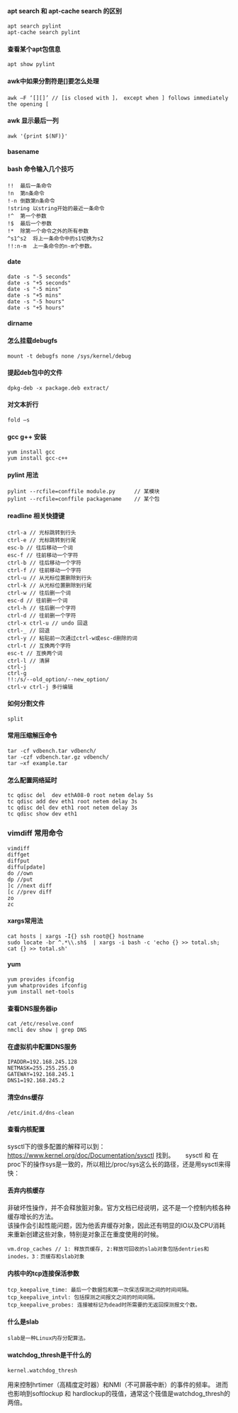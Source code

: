#### apt search 和 apt-cache search 的区别
    
    apt search pylint
    apt-cache search pylint

#### 查看某个apt包信息

    apt show pylint

#### awk中如果分割符是[]要怎么处理

    awk –F ‘[][]’ // [is closed with ]， except when ] follows immediately the opening [

#### awk 显示最后一列

    awk '{print $(NF)}'
    
#### basename
    
#### bash 命令输入几个技巧

    !!	最后一条命令
    !n	第n条命令
    !-n	倒数第n条命令
    !string	以string开始的最近一条命令
    !^	第一个参数
    !$	最后一个参数
    !*	除第一个命令之外的所有参数
    ^s1^s2	将上一条命令中的s1切换为s2
    !!:n-m	上一条命令的n-m个参数。
 
 #### date 
 
    date -s "-5 seconds"
    date -s "+5 seconds"
    date -s "-5 mins"
    date -s "+5 mins"
    date -s "-5 hours"
    date -s "+5 hours"

#### dirname

#### 怎么挂载debugfs

    mount -t debugfs none /sys/kernel/debug

#### 提起deb包中的文件

    dpkg-deb -x package.deb extract/
   
#### 对文本折行
 
    fold –s
 
#### gcc g++ 安装

    yum install gcc
    yum install gcc-c++


#### pylint 用法
    
    pylint --rcfile=conffile module.py      // 某模块
    pylint --rcfile=conffile packagename    // 某个包

    
#### readline 相关快捷键

    ctrl-a // 光标跳转到行头
    ctrl-e // 光标跳转到行尾
    esc-b // 往后移动一个词
    esc-f // 往前移动一个字符
    ctrl-b // 往后移动一个字符
    ctrl-f // 往前移动一个字符
    ctrl-u // 从光标位置删除到行头
    ctrl-k // 从光标位置删除到行尾
    ctrl-w // 往后删一个词
    esc-d // 往前删一个词
    ctrl-h // 往后删一个字符
    ctrl-d // 往前删一个字符
    ctrl-x ctrl-u // undo 回退
    ctrl-_ // 回退
    ctrl-y // 粘贴前一次通过ctrl-w或esc-d删除的词
    ctrl-t // 互换两个字符
    esc-t // 互换两个词
    ctrl-l // 清屏
    ctrl-j
    ctrl-g
    !!:/s/--old_option/--new_option/
    ctrl-v ctrl-j 多行编辑

#### 如何分割文件

    split
    
#### 常用压缩解压命令

    tar -cf vdbench.tar vdbench/
    tar -czf vdbench.tar.gz vdbench/
    tar –xf example.tar

#### 怎么配置网络延时

    tc qdisc del  dev ethA08-0 root netem delay 5s
    tc qdisc add dev eth1 root netem delay 3s
    tc qdisc del dev eth1 root netem delay 3s
    tc qdisc show dev eth1
    
 ### vimdiff 常用命令
 
    vimdiff
    diffget
    diffput
    diffu[pdate]
    do //own
    dp //put
    ]c //next diff
    [c //prev diff
    zo
    zc
    
#### xargs常用法
    
    cat hosts | xargs -I{} ssh root@{} hostname
    sudo locate -br ^.*\\.sh$  | xargs -i bash -c 'echo {} >> total.sh; cat {} >> total.sh'

#### yum

    yum provides ifconfig
    yum whatprovides ifconfig
    yum install net-tools

#### 查看DNS服务器ip

    cat /etc/resolve.conf
    nmcli dev show | grep DNS

#### 在虚拟机中配置DNS服务

    IPADDR=192.168.245.128
    NETMASK=255.255.255.0
    GATEWAY=192.168.245.1
    DNS1=192.168.245.2
    
#### 清空dns缓存

    /etc/init.d/dns-clean
    
#### 查看内核配置 

sysctl下的很多配置的解释可以到：https://www.kernel.org/doc/Documentation/sysctl 找到。　　
sysctl 和 在proc下的操作sys是一致的，所以相比/proc/sys这么长的路径，还是用sysctl来得快：　　

#### 丢弃内核缓存 

非破坏性操作，并不会释放脏对象。官方文档已经说明，这不是一个控制内核各种缓存增长的方法。  
该操作会引起性能问题，因为他丢弃缓存对象，因此还有明显的IO以及CPU消耗来重新创建这些对象，特别是对象正在重度使用的时候。

    vm.drop_caches // 1: 释放页缓存, 2:释放可回收的slab对象包括dentries和inodes，3：页缓存和slab对象
    
#### 内核中的tcp连接保活参数

    tcp_keepalive_time: 最后一个数据包和第一次保活探测之间的时间间隔。
    tcp_keepalive_intvl: 包括探测之间报文之间的时间间隔。
    tcp_keepalive_probes: 连接被标记为dead时所需要的无返回探测报文个数。

#### 什么是slab

    slab是一种Linux内存分配算法。

#### watchdog_thresh是干什么的

    kernel.watchdog_thresh

用来控制hrtimer（高精度定时器）和NMI（不可屏蔽中断）的事件的频率。
进而也影响到softlockup 和 hardlockup的筏值，通常这个筏值是watchdog_thresh的两倍。
